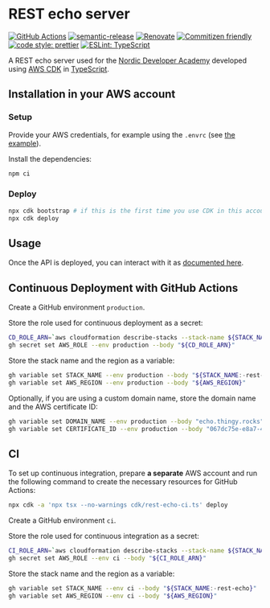 # REST echo server

[![GitHub Actions](https://github.com/bifravst/rest-echo/workflows/Test%20and%20Release/badge.svg)](https://github.com/bifravst/rest-echo/actions/workflows/test-and-release.yaml)
[![semantic-release](https://img.shields.io/badge/%20%20%F0%9F%93%A6%F0%9F%9A%80-semantic--release-e10079.svg)](https://github.com/semantic-release/semantic-release)
[![Renovate](https://img.shields.io/badge/renovate-enabled-brightgreen.svg)](https://renovatebot.com)
[![Commitizen friendly](https://img.shields.io/badge/commitizen-friendly-brightgreen.svg)](http://commitizen.github.io/cz-cli/)
[![code style: prettier](https://img.shields.io/badge/code_style-prettier-ff69b4.svg)](https://github.com/prettier/prettier/)
[![ESLint: TypeScript](https://img.shields.io/badge/ESLint-TypeScript-blue.svg)](https://github.com/typescript-eslint/typescript-eslint)

A REST echo server used for the
[Nordic Developer Academy](https://academy.nordicsemi.com/) developed using
[AWS CDK](https://aws.amazon.com/cdk) in
[TypeScript](https://www.typescriptlang.org/).

## Installation in your AWS account

### Setup

Provide your AWS credentials, for example using the `.envrc` (see
[the example](.envrc.example)).

Install the dependencies:

```bash
npm ci
```

### Deploy

```bash
npx cdk bootstrap # if this is the first time you use CDK in this account
npx cdk deploy
```

## Usage

Once the API is deployed, you can interact with it as
[documented here](./features/REST-echo-API.feature.md).

## Continuous Deployment with GitHub Actions

Create a GitHub environment `production`.

Store the role used for continuous deployment as a secret:

```bash
CD_ROLE_ARN=`aws cloudformation describe-stacks --stack-name ${STACK_NAME:-rest-echo} | jq -r '.Stacks[0].Outputs[] | select(.OutputKey == "cdRoleArn") | .OutputValue'`
gh secret set AWS_ROLE --env production --body "${CD_ROLE_ARN}"
```

Store the stack name and the region as a variable:

```bash
gh variable set STACK_NAME --env production --body "${STACK_NAME:-rest-echo}"
gh variable set AWS_REGION --env production --body "${AWS_REGION}"
```

Optionally, if you are using a custom domain name, store the domain name and the
AWS certificate ID:

```bash
gh variable set DOMAIN_NAME --env production --body "echo.thingy.rocks"
gh variable set CERTIFICATE_ID --env production --body "067dc75e-e8a7-4a28-aaa8-ff26f43f639c"
```

## CI

To set up continuous integration, prepare **a separate** AWS account and run the
following command to create the necessary resources for GitHub Actions:

```bash
npx cdk -a 'npx tsx --no-warnings cdk/rest-echo-ci.ts' deploy
```

Create a GitHub environment `ci`.

Store the role used for continuous integration as a secret:

```bash
CI_ROLE_ARN=`aws cloudformation describe-stacks --stack-name ${STACK_NAME:-rest-echo}-ci | jq -r '.Stacks[0].Outputs[] | select(.OutputKey == "roleArn") | .OutputValue'`
gh secret set AWS_ROLE --env ci --body "${CI_ROLE_ARN}"
```

Store the stack name and the region as a variable:

```bash
gh variable set STACK_NAME --env ci --body "${STACK_NAME:-rest-echo}"
gh variable set AWS_REGION --env ci --body "${AWS_REGION}"
```
